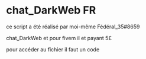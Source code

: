 # chat_DarkWeb FR

ce script a été réalisé par moi-même Fédéral_35#8659

chat_DarkWeb et pour fivem il et payant 5£ 

pour accéder au fichier il faut un code

